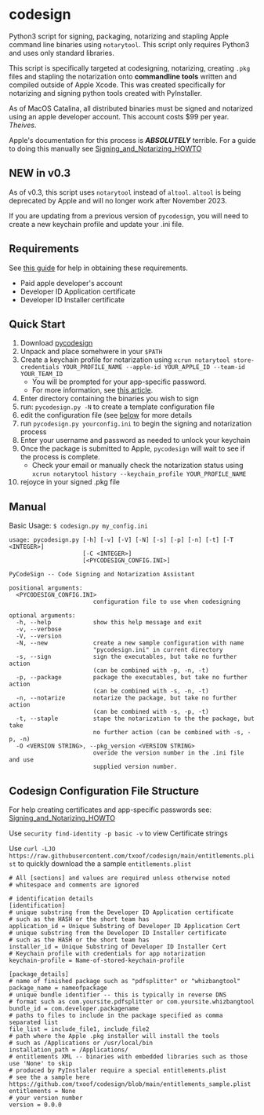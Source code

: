 # codesign
Python3 script for signing, packaging, notarizing and stapling Apple command line binaries using `notarytool`. This script only requires Python3 and uses only standard libraries.

This script is specifically targeted at codesigning, notarizing, creating `.pkg` files and stapling the notarization onto **commandline tools** written and compiled outside of Apple Xcode. This was created specifically for notarizing and signing python tools created with PyInstaller. 

As of MacOS Catalina, all distributed binaries must be signed and notarized using an apple developer account. This account costs $99 per year. *Theives*.

Apple's documentation for this process is ***ABSOLUTELY*** terrible. For a guide to doing this manually see [Signing_and_Notarizing_HOWTO](https://github.com/txoof/codesign/blob/main/Signing_and_Notarizing_HOWTO.md)

## NEW in v0.3
As of v0.3, this script uses `notarytool` instead of `altool`. `altool` is being deprecated by Apple and will no longer work after November 2023.

If you are updating from a previous version of `pycodesign`, you will need to create a new keychain profile and update your .ini file.

## Requirements
See [this guide](https://github.com/txoof/codesign/blob/main/Signing_and_Notarizing_HOWTO.md) for help in obtaining these requirements.
* Paid apple developer's account
* Developer ID Application certificate
* Developer ID Installer certificate

## Quick Start
1) Download [pycodesign](https://github.com/txoof/codesign/raw/main/pycodesign.tgz)
2) Unpack and place somehwere in your `$PATH`
3) Create a keychain profile for notarization using `xcrun notarytool store-credentials YOUR_PROFILE_NAME --apple-id YOUR_APPLE_ID --team-id YOUR_TEAM_ID`
    * You will be prompted for your app-specific password.
    * For more information, see [this article](https://developer.apple.com/documentation/technotes/tn3147-migrating-to-the-latest-notarization-tool#Save-credentials-in-the-keychain).
4) Enter directory containing the binaries you wish to sign
5) run: `pycodesign.py -N` to create a template configuration file
6) edit the configuration file (see [below](#configFile) for more details
7) run `pycodesign.py yourconfig.ini` to begin the signing and notarization process
8) Enter your username and password as needed to unlock your keychain
9) Once the package is submitted to Apple, `pycodesign` will wait to see if the process is complete. 
   * Check your email or manually check the notarization status using `xcrun notarytool history --keychain_profile YOUR_PROFILE_NAME`
10) rejoyce in your signed .pkg file

## Manual
Basic Usage:
`$ codesign.py my_config.ini`

```
usage: pycodesign.py [-h] [-v] [-V] [-N] [-s] [-p] [-n] [-t] [-T <INTEGER>]
                     [-C <INTEGER>]
                     [<PYCODESIGN_CONFIG.INI>]

PyCodeSign -- Code Signing and Notarization Assistant

positional arguments:
  <PYCODESIGN_CONFIG.INI>
                        configuration file to use when codesigning

optional arguments:
  -h, --help            show this help message and exit
  -v, --verbose
  -V, --version
  -N, --new             create a new sample configuration with name
                        "pycodesign.ini" in current directory
  -s, --sign            sign the executables, but take no further action
                        (can be combined with -p, -n, -t)
  -p, --package         package the executables, but take no further action
                        (can be combined with -s, -n, -t)
  -n, --notarize        notarize the package, but take no further action
                        (can be combined with -s, -p, -t)
  -t, --staple          stape the notarization to the the package, but take
                        no further action (can be combined with -s, -p, -n)
  -O <VERSION STRING>, --pkg_version <VERSION STRING>
                        overide the version number in the .ini file and use 
                        supplied version number.
```

## Codesign Configuration File Structure
<a name="configFile"> </a>
For help creating certificates and app-specific passwords see: [Signing_and_Notarizing_HOWTO](https://github.com/txoof/codesign/blob/main/Signing_and_Notarizing_HOWTO.md)

Use `security find-identity -p basic -v` to view Certificate strings

Use `curl -LJO https://raw.githubusercontent.com/txoof/codesign/main/entitlements.plist` to quickly download the a sample `entitlements.plist`
```
# All [sections] and values are required unless otherwise noted
# whitespace and comments are ignored

# identification details
[identification] 
# unique substring from the Developer ID Application certificate
# such as the HASH or the short team has
application_id = Unique Substring of Developer ID Application Cert
# unique substring from the Developer ID Installer certificate
# such as the HASH or the short team has
installer_id = Unique Substring of Developer ID Installer Cert
# Keychain profile with credentials for app notarization
keychain-profile = Name-of-stored-keychain-profile

[package_details]
# name of finished package such as "pdfsplitter" or "whizbangtool"
package_name = nameofpackage
# unique bundle identifier -- this is typically in reverse DNS
# format such as com.yoursite.pdfsplitter or com.yoursite.whizbangtool
bundle_id = com.developer.packagename
# paths to files to include in the package specified as comma separated list
file_list = include_file1, include_file2
# path where the Apple .pkg installer will install the tools
# such as /Applications or /usr/local/bin
installation_path = /Applications/
# entitlements XML -- binaries with embedded libraries such as those use 'None' to skip
# produced by PyInstlaler require a special entitlements.plist
# see the a sample here https://github.com/txoof/codesign/blob/main/entitlements_sample.plist
entitlements = None
# your version number
version = 0.0.0
```
